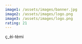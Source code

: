 ```yaml
---
image1: /assets/images/banner.jpg
image2: /assets/images/logo.png
image3: /assets/images/logo.png
rating: 21
---
```

ç_èi-tèmi